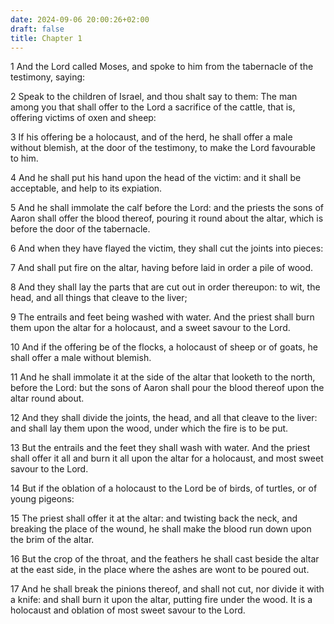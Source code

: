 ```yaml
---
date: 2024-09-06 20:00:26+02:00
draft: false
title: Chapter 1
---
```




1 And the Lord called Moses, and spoke to him from the tabernacle of the testimony, saying:

2 Speak to the children of Israel, and thou shalt say to them: The man among you that shall offer to the Lord a sacrifice of the cattle, that is, offering victims of oxen and sheep:

3 If his offering be a holocaust, and of the herd, he shall offer a male without blemish, at the door of the testimony, to make the Lord favourable to him.

4 And he shall put his hand upon the head of the victim: and it shall be acceptable, and help to its expiation.

5 And he shall immolate the calf before the Lord: and the priests the sons of Aaron shall offer the blood thereof, pouring it round about the altar, which is before the door of the tabernacle.

6 And when they have flayed the victim, they shall cut the joints into pieces:

7 And shall put fire on the altar, having before laid in order a pile of wood.

8 And they shall lay the parts that are cut out in order thereupon: to wit, the head, and all things that cleave to the liver;

9 The entrails and feet being washed with water. And the priest shall burn them upon the altar for a holocaust, and a sweet savour to the Lord.

10 And if the offering be of the flocks, a holocaust of sheep or of goats, he shall offer a male without blemish.

11 And he shall immolate it at the side of the altar that looketh to the north, before the Lord: but the sons of Aaron shall pour the blood thereof upon the altar round about.

12 And they shall divide the joints, the head, and all that cleave to the liver: and shall lay them upon the wood, under which the fire is to be put.

13 But the entrails and the feet they shall wash with water. And the priest shall offer it all and burn it all upon the altar for a holocaust, and most sweet savour to the Lord.

14 But if the oblation of a holocaust to the Lord be of birds, of turtles, or of young pigeons:

15 The priest shall offer it at the altar: and twisting back the neck, and breaking the place of the wound, he shall make the blood run down upon the brim of the altar.

16 But the crop of the throat, and the feathers he shall cast beside the altar at the east side, in the place where the ashes are wont to be poured out.

17 And he shall break the pinions thereof, and shall not cut, nor divide it with a knife: and shall burn it upon the altar, putting fire under the wood. It is a holocaust and oblation of most sweet savour to the Lord.

